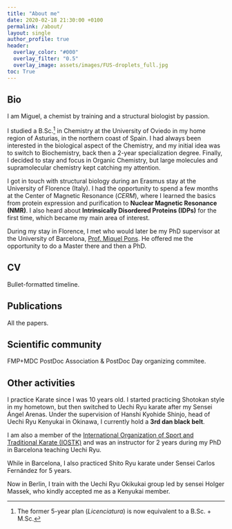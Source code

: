 ```yaml
---
title: "About me"
date: 2020-02-18 21:30:00 +0100
permalink: /about/
layout: single
author_profile: true
header:
  overlay_color: "#000"
  overlay_filter: "0.5"
  overlay_image: assets/images/FUS-droplets_full.jpg
toc: True
---
```


## Bio

I am Miguel, a chemist by training and a structural biologist by passion.

I studied a B.Sc.[^1] in Chemistry at the University of Oviedo in my home region of Asturias, in the northern coast of Spain. I had always been interested in the biological aspect of the Chemistry, and my initial idea was to switch to Biochemistry, back then a 2-year specialization degree. Finally, I decided to stay and focus in Organic Chemistry, but large molecules and supramolecular chemistry kept catching my attention.

I got in touch with structural biology during an Erasmus stay at the University of Florence (Italy). I had the opportunity to spend a few months at the Center of Magnetic Resonance (*CERM*), where I learned the basics from protein expression and purification to **Nuclear Magnetic Resonance (NMR)**. I also heard about **Intrinsically Disordered Proteins (IDPs)** for the first time, which became my main area of interest.

During my stay in Florence, I met who would later be my PhD supervisor at the University of Barcelona, [Prof. Miquel Pons](http://bionmr.ub.edu/index.php). He offered me the opportunity to do a Master there and then a PhD.

[^1]: The former 5-year plan (*Licenciatura*) is now equivalent to a B.Sc. + M.Sc.

## CV

Bullet-formatted timeline.

## Publications

All the papers.

## Scientific community

FMP+MDC PostDoc Association & PostDoc Day organizing commitee.

## Other activities

I practice Karate since I was 10 years old. I started practicing Shotokan style in my hometown, but then switched to Uechi Ryu karate after my Sensei Ángel Arenas. Under the supervision of Hanshi Kyohide Shinjo, head of Uechi Ryu Kenyukai in Okinawa, I currently hold a **3rd dan black belt**.

I am also a member of the [International Organization of Sport and Traditional Karate (IOSTK)](http://www.iostk.com/) and was an instructor for 2 years during my PhD in Barcelona teaching Uechi Ryu.

While in Barcelona, I also practiced Shito Ryu karate under Sensei Carlos Fernández for 5 years.

Now in Berlin, I train with the Uechi Ryu Okikukai group led by sensei Holger Massek, who kindly accepted me as a Kenyukai member.
